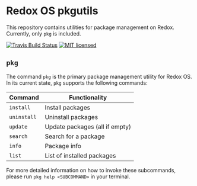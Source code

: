 # Redox OS pkgutils

This repository contains utilities for package management on Redox. Currently, only `pkg` is included.

[![Travis Build Status](https://travis-ci.org/redox-os/pkgutils.svg?branch=master)](https://travis-ci.org/redox-os/pkgutils)
[![MIT licensed](https://img.shields.io/badge/license-MIT-blue.svg)](./LICENSE)

## `pkg`
The command `pkg` is the primary package management utility for Redox OS. In its current state, `pkg` supports the following commands:

| Command     | Functionality                  |
|-------------|--------------------------------|
| `install`   | Install packages               |
| `uninstall` | Uninstall packages             |
| `update`    | Update packages (all if empty) |
| `search`    | Search for a package           |
| `info`      | Package info                   |
| `list`      | List of installed packages     |

For more detailed information on how to invoke these subcommands, please run `pkg help <SUBCOMMAND>` in your terminal.

